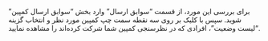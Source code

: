 <p>برای بررسی این مورد، از قسمت “سوابق ارسال” وارد بخش “سوابق ارسال کمپین” شوید. سپس با کلیک بر روی سه نقطه سمت چپ کمپین مورد نظر و انتخاب گزینه “لیست وضعیت”، افرادی که در نظرسنجی کمپین شما شرکت کرده‌اند را مشاهده نمایید.</p>